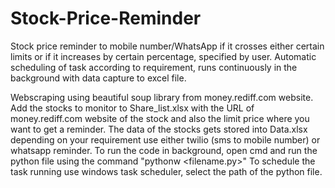 # Stock-Price-Reminder
Stock price reminder to mobile number/WhatsApp if it crosses either certain limits or if it increases by certain percentage, specified by user. Automatic scheduling of task according to requirement, runs continuously in the background with data capture to excel file.

Webscraping using beautiful soup library from money.rediff.com website.
Add the stocks to monitor to Share_list.xlsx with the URL of money.rediff.com website of the stock and also the limit price where you want to get a reminder.
The data of the stocks gets stored into Data.xlsx depending on your requirement use either twilio (sms to mobile number) or whatsapp reminder.
To run the code in background, open cmd and run the python file using the command "pythonw <filename.py>"
To schedule the task running use windows task scheduler, select the path of the python file.
